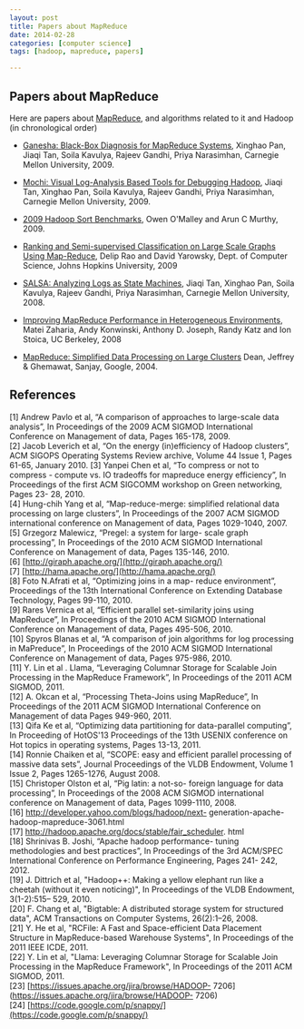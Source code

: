 ```yaml
---
layout: post
title: Papers about MapReduce
date: 2014-02-28 
categories: [computer science]
tags: [hadoop, mapreduce, papers]

---
```



Papers about MapReduce
---

<span class="anchor" id="line-2"></span><span class="anchor" id="line-3"></span><p class="line862">Here are papers about <a href="/hadoop/MapReduce">MapReduce</a>, and algorithms related to it and Hadoop (in chronological order) <span class="anchor" id="line-4"></span><span class="anchor" id="line-5"></span><ul><li><p class="line891"><a class="http" href="http://www.sigmetrics.org/conferences/sigmetrics/2009/workshops/papers_hotmetrics/session1_1.pdf">Ganesha: Black-Box Diagnosis for MapReduce Systems</a>, Xinghao Pan, Jiaqi Tan, Soila Kavulya, Rajeev Gandhi, Priya Narasimhan, Carnegie Mellon University, 2009. <span class="anchor" id="line-6"></span></li><li><p class="line891"><a class="http" href="http://www.usenix.org/event/hotcloud09/tech/full_papers/tan.pdf">Mochi: Visual Log-Analysis Based Tools for Debugging Hadoop</a>, Jiaqi Tan, Xinghao Pan, Soila Kavulya, Rajeev Gandhi, Priya Narasimhan, Carnegie Mellon University, 2009. <span class="anchor" id="line-7"></span></li><li><p class="line891"><a class="http" href="http://developer.yahoo.com/blogs/hadoop/Yahoo2009.pdf">2009 Hadoop Sort Benchmarks</a>, Owen O'Malley and Arun C Murthy, 2009. <span class="anchor" id="line-8"></span></li><li><p class="line891"><a class="http" href="http://www.clsp.jhu.edu/~delip/nocrawl/textgraphs09.pdf">Ranking and Semi-supervised Classification on Large Scale Graphs Using Map-Reduce</a>,  Delip Rao and David Yarowsky, Dept. of Computer Science, Johns Hopkins University, 2009 <span class="anchor" id="line-9"></span></li><li><p class="line891"><a class="http" href="http://www.usenix.org/event/wasl08/tech/full_papers/tan/tan.pdf">SALSA: Analyzing Logs as State Machines</a>, Jiaqi Tan, Xinghao Pan, Soila Kavulya, Rajeev Gandhi, Priya Narasimhan, Carnegie Mellon University, 2008. <span class="anchor" id="line-10"></span></li><li><p class="line891"><a class="http" href="http://www.usenix.org/events/osdi08/tech/full_papers/zaharia/zaharia.pdf">Improving MapReduce Performance in Heterogeneous Environments</a>, Matei Zaharia, Andy Konwinski, Anthony D. Joseph, Randy Katz and Ion Stoica, UC Berkeley, 2008 <span class="anchor" id="line-11"></span></li><li><p class="line891"><a class="http" href="http://labs.google.com/papers/mapreduce.html">MapReduce: Simplified Data Processing on Large Clusters</a> Dean, Jeffrey &amp; Ghemawat, Sanjay, Google, 2004. <span class="anchor" id="line-12"></span></li></ul><span class="anchor" id="bottom"></span></div>

References
---

[1] Andrew Pavlo et al, “A comparison of approaches to large-scale data analysis”, In Proceedings of the 2009 ACM SIGMOD International Conference on Management of data, Pages 165-178, 2009.  
[2] Jacob Leverich et al, “On the energy (in)efficiency of Hadoop clusters”, ACM SIGOPS Operating Systems Review archive, Volume 44 Issue 1, Pages 61-65, January 2010.[3] Yanpei Chen et al, “To compress or not to compress - compute vs. IO tradeoffs for mapreduce energy efficiency”, In Proceedings of the first ACM SIGCOMM workshop on Green networking, Pages 23- 28, 2010.  
[4] Hung-chih Yang et al, “Map-reduce-merge: simplified relational data processing on large clusters”, In Proceedings of the 2007 ACM SIGMOD international conference on Management of data, Pages 1029-1040, 2007.  
[5] Grzegorz Malewicz, “Pregel: a system for large- scale graph processing”, In Proceedings of the 2010 ACM SIGMOD International Conference on Management of data, Pages 135-146, 2010.  
[6] [http://giraph.apache.org/](http://giraph.apache.org/)  
[7] [http://hama.apache.org/](http://hama.apache.org/)  
[8] Foto N.Afrati et al, “Optimizing joins in a map- reduce environment”, Proceedings of the 13th International Conference on Extending Database Technology, Pages 99-110, 2010.  
[9] Rares Vernica et al, “Efficient parallel set-similarity joins using MapReduce”, In Proceedings of the 2010 ACM SIGMOD International Conference on Management of data, Pages 495-506, 2010.  
[10] Spyros Blanas et al, “A comparison of join algorithms for log processing in MaPreduce”, In Proceedings of the 2010 ACM SIGMOD International Conference on Management of data, Pages 975-986,2010.  
[11] Y. Lin et al . Llama, “Leveraging Columnar Storage for Scalable Join Processing in the MapReduce Framework”, In Proceedings of the 2011 ACM SIGMOD, 2011.  
[12] A. Okcan et al, “Processing Theta-Joins using MapReduce”, In Proceedings of the 2011 ACM SIGMOD International Conference on Management of data Pages 949-960, 2011.  
[13] Qifa Ke et al, “Optimizing data partitioning for data-parallel computing”, In Proceeding of HotOS'13 Proceedings of the 13th USENIX conference on Hot topics in operating systems, Pages 13-13, 2011.  
[14] Ronnie Chaiken et al, “SCOPE: easy and efficient parallel processing of massive data sets”, Journal Proceedings of the VLDB Endowment, Volume 1 Issue 2, Pages 1265-1276, August 2008.  
[15] Christoper Olston et al, “Pig latin: a not-so- foreign language for data processing”, In Proceedings of the 2008 ACM SIGMOD international conference on Management of data, Pages 1099-1110, 2008.  
[16] http://developer.yahoo.com/blogs/hadoop/next- generation-apache-hadoop-mapreduce-3061.html   
[17] http://hadoop.apache.org/docs/stable/fair_scheduler. html  
[18] Shrinivas B. Joshi, “Apache hadoop performance- tuning methodologies and best practices”, In Proceedings of the 3rd ACM/SPEC International Conference on Performance Engineering, Pages 241- 242, 2012.  
[19] J. Dittrich et al, "Hadoop++: Making a yellow elephant run like a cheetah (without it even noticing)", In Proceedings of the VLDB Endowment, 3(1-2):515– 529, 2010.  
[20] F. Chang et al, "Bigtable: A distributed storage system for structured data", ACM Transactions on Computer Systems, 26(2):1–26, 2008.  
[21] Y. He et al, "RCFile: A Fast and Space-efficient Data Placement Structure in MapReduce-based Warehouse Systems", In Proceedings of the 2011 IEEE ICDE, 2011.  
[22] Y. Lin et al, "Llama: Leveraging Columnar Storage for Scalable Join Processing in the MapReduce Framework", In Proceedings of the 2011 ACM SIGMOD, 2011.  
[23] [https://issues.apache.org/jira/browse/HADOOP- 7206](https://issues.apache.org/jira/browse/HADOOP- 7206)  
[24] [https://code.google.com/p/snappy/](https://code.google.com/p/snappy/)  
